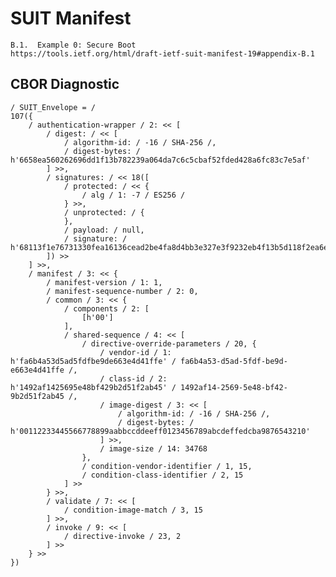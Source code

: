 <!--
 Copyright (c) 2020-2023 SECOM CO., LTD. All Rights reserved.

 SPDX-License-Identifier: BSD-2-Clause
-->

# SUIT Manifest
    B.1.  Example 0: Secure Boot
    https://tools.ietf.org/html/draft-ietf-suit-manifest-19#appendix-B.1


## CBOR Diagnostic
    / SUIT_Envelope = /
    107({
        / authentication-wrapper / 2: << [
            / digest: / << [
                / algorithm-id: / -16 / SHA-256 /,
                / digest-bytes: / h'6658ea560262696dd1f13b782239a064da7c6c5cbaf52fded428a6fc83c7e5af'
            ] >>,
            / signatures: / << 18([
                / protected: / << {
                    / alg / 1: -7 / ES256 /
                } >>,
                / unprotected: / {
                },
                / payload: / null,
                / signature: / h'68113f1e76731330fea16136cead2be4fa8d4bb3e327e3f9232eb4f13b5d118f2ea6e31d9a09a240f6f5770776916e15a4ebca1b6262cf6e40a44353bd8161d9'
            ]) >>
        ] >>,
        / manifest / 3: << {
            / manifest-version / 1: 1,
            / manifest-sequence-number / 2: 0,
            / common / 3: << {
                / components / 2: [
                    [h'00']
                ],
                / shared-sequence / 4: << [
                    / directive-override-parameters / 20, {
                        / vendor-id / 1: h'fa6b4a53d5ad5fdfbe9de663e4d41ffe' / fa6b4a53-d5ad-5fdf-be9d-e663e4d41ffe /,
                        / class-id / 2: h'1492af1425695e48bf429b2d51f2ab45' / 1492af14-2569-5e48-bf42-9b2d51f2ab45 /,
                        / image-digest / 3: << [
                            / algorithm-id: / -16 / SHA-256 /,
                            / digest-bytes: / h'00112233445566778899aabbccddeeff0123456789abcdeffedcba9876543210'
                        ] >>,
                        / image-size / 14: 34768
                    },
                    / condition-vendor-identifier / 1, 15,
                    / condition-class-identifier / 2, 15
                ] >>
            } >>,
            / validate / 7: << [
                / condition-image-match / 3, 15
            ] >>,
            / invoke / 9: << [
                / directive-invoke / 23, 2
            ] >>
        } >>
    })
